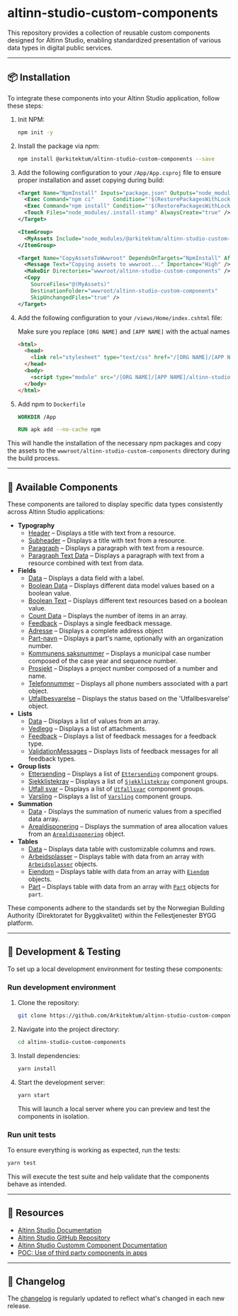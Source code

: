 # altinn-studio-custom-components

This repository provides a collection of reusable custom components designed for Altinn Studio, enabling standardized presentation of various data types in digital public services.

---

## 📦 Installation

To integrate these components into your Altinn Studio application, follow these steps:

1. Init NPM:

   ```bash
   npm init -y
   ```

2. Install the package via npm:

   ```bash
   npm install @arkitektum/altinn-studio-custom-components --save
   ```

3. Add the following configuration to your `/App/App.csproj` file to ensure proper installation and asset copying during build:

   ```xml
   <Target Name="NpmInstall" Inputs="package.json" Outputs="node_modules/.install-stamp">
     <Exec Command="npm ci"      Condition="'$(RestorePackagesWithLockFile)' == 'true'" />
     <Exec Command="npm install" Condition="'$(RestorePackagesWithLockFile)' != 'true'" />
     <Touch Files="node_modules/.install-stamp" AlwaysCreate="true" />
   </Target>

   <ItemGroup>
     <MyAssets Include="node_modules/@arkitektum/altinn-studio-custom-components/**/*.*" />
   </ItemGroup>

   <Target Name="CopyAssetsToWwwroot" DependsOnTargets="NpmInstall" AfterTargets="Build">
     <Message Text="Copying assets to wwwroot..." Importance="High" />
     <MakeDir Directories="wwwroot/altinn-studio-custom-components" />
     <Copy
       SourceFiles="@(MyAssets)"
       DestinationFolder="wwwroot/altinn-studio-custom-components"
       SkipUnchangedFiles="true" />
   </Target>
   ```

4. Add the following configuration to your `/views/Home/index.cshtml` file:

   Make sure you replace `[ORG NAME]` and `[APP NAME]` with the actual names

   ```html
   <html>
     <head>
       <link rel="stylesheet" type="text/css" href="/[ORG NAME]/[APP NAME]/altinn-studio-custom-components/main.css">
     </head>
     <body>
       <script type="module" src="/[ORG NAME]/[APP NAME]/altinn-studio-custom-components/main.js"></script>
     </body>
   </html>
   ```

5. Add npm to `Dockerfile`

   ```dockerfile
   WORKDIR /App

   RUN apk add --no-cache npm
   ```

This will handle the installation of the necessary npm packages and copy the assets to the `wwwroot/altinn-studio-custom-components` directory during the build process.

---

## 🧩 Available Components

These components are tailored to display specific data types consistently across Altinn Studio applications:

- **Typography**
  - [Header](src/components/data-components/custom-header-text/) – Displays a title with text from a resource.
  - [Subheader](src/components/data-components/custom-subheader-text) – Displays a title with text from a resource.
  - [Paragraph](src/components/data-components/custom-paragraph-text/) – Displays a paragraph with text from a resource.
  - [Paragraph Text Data](src/components/data-components/custom-paragraph-text-data/) – Displays a paragraph with text from a resource combined with text from data.
- **Fields**
  - [Data](src/components/data-components/custom-field-data/) – Displays a data field with a label.
  - [Boolean Data](src/components/data-components/custom-field-boolean-data/) – Displays different data model values based on a boolean value.
  - [Boolean Text](src/components/data-components/custom-field-boolean-text/) – Displays different text resources based on a boolean value.
  - [Count Data](src/components/data-components/custom-field-count-data/) – Displays the number of items in an array.
  - [Feedback](src/components/data-components/custom-feedback-data/) – Displays a single feedback message.
  - [Adresse](src/components/data-components/custom-field-adresse/) – Displays a complete address object
  - [Part-navn](src/components/data-components/custom-field-part-navn/) – Displays a part's name, optionally with an organization number.
  - [Kommunens saksnummer](src/components/data-components/custom-field-kommunens-saksnummer/) – Displays a municipal case number composed of the case year and sequence number.
  - [Prosjekt](src/components/data-components/custom-field-prosjekt/) – Displays a project number composed of a number and name.
  - [Telefonnummer](src/components/data-components/custom-field-telefonnummer/) – Displays all phone numbers associated with a part object.
  - [Utfallbesvarelse](src/components/data-components/custom-field-utfall-svar-status/) – Displays the status based on the 'Utfallbesvarelse' object.
- **Lists**
  - [Data](src/components/data-components/custom-list-data/) – Displays a list of values from an array.
  - [Vedlegg](src/components/data-components/custom-list-vedlegg/) – Displays a list of attachments.
  - [Feedback](src/components/data-components/custom-feedbacklist-data/) – Displays a list of feedback messages for a feedback type.
  - [ValidationMessages](src/components/data-components/custom-feedbacklist-validation-messages/) – Displays lists of feedback messages for all feedback types.
- **Group lists**
  - [Ettersending](src/components/data-components/custom-grouplist-ettersending/) – Displays a list of [`Ettersending`](src/classes/data-classes/Ettersending.js) component groups.
  - [Sjekklistekrav](src/components/data-components/custom-grouplist-sjekklistekrav/) – Displays a list of [`Sjekklistekrav`](src/classes/data-classes/Sjekklistekrav.js) component groups.
  - [Utfall svar](src/components/data-components/custom-grouplist-utfall-svar-type/) – Displays a list of [`Utfallsvar`](src/classes/data-classes/UtfallSvar.js) component groups.
  - [Varsling](src/components/data-components/custom-grouplist-varsling/) – Displays a list of [`Varsling`](src/classes/data-classes/Varsling.js) component groups.
- **Summation**
  - [Data](src/components/data-components/custom-summation-data/) - Displays the summation of numeric values from a specified data array.
  - [Arealdisponering](src/components/data-components/custom-summation-arealdisponering) – Displays the summation of area allocation values from an [`Arealdisponering`](src/classes/data-classes/Arealdisponering.js) object.
- **Tables**
  - [Data](src/components/data-components/custom-table-data/) – Displays data table with customizable columns and rows.
  - [Arbeidsplasser](src/components/data-components/custom-table-arbeidsplasser/) – Displays table with data from an array with [`Arbeidsplasser`](src/classes/data-classes/Arbeidsplasser.js) objects.
  - [Eiendom](src/components/data-components/custom-table-eiendom/) – Displays table with data from an array with [`Eiendom`](src/classes/data-classes/Eiendom.js) objects.
  - [Part](src/components/data-components/custom-table-part/) – Displays table with data from an array with [`Part`](src/classes/data-classes/Part.js) objects for `part`.

These components adhere to the standards set by the Norwegian Building Authority (Direktoratet for Byggkvalitet) within the Fellestjenester BYGG platform.

---

## 🧪 Development & Testing

To set up a local development environment for testing these components:

### Run development environment

1. Clone the repository:

   ```bash
   git clone https://github.com/Arkitektum/altinn-studio-custom-components.git
   ```

2. Navigate into the project directory:

   ```bash
   cd altinn-studio-custom-components
   ```

3. Install dependencies:

   ```bash
   yarn install
   ```

4. Start the development server:

   ```bash
   yarn start
   ```

   This will launch a local server where you can preview and test the components in isolation.

### Run unit tests

To ensure everything is working as expected, run the tests:

```bash
yarn test
```

This will execute the test suite and help validate that the components behave as intended.

---

## 🔗 Resources

- [Altinn Studio Documentation](https://docs.altinn.studio/)
- [Altinn Studio GitHub Repository](https://github.com/Altinn/altinn-studio)
- [Altinn Studio Customm Component Documentation](https://docs.altinn.studio/altinn-studio/reference/ux/components/custom/)
- [POC: Use of third party components in apps](https://github.com/Altinn/altinn-studio/issues/8681)

---

## 📝 Changelog

The [changelog](https://github.com/Arkitektum/altinn-studio-custom-components/releases) is regularly updated to reflect what's changed in each new release.
